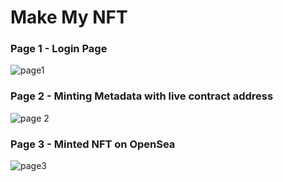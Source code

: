 # Make My NFT

### Page 1 - Login Page

![page1](https://user-images.githubusercontent.com/64327599/188892543-10d13954-e85d-4feb-98b2-aea1f2b2b924.png)

### Page 2 - Minting Metadata with live contract address

![page 2](https://user-images.githubusercontent.com/64327599/188892551-8763129b-86b0-478e-ae5a-86ad2a0ffacf.PNG)

### Page 3 - Minted NFT on OpenSea

![page3](https://user-images.githubusercontent.com/64327599/188893340-5469bf70-86b2-4361-9aaf-5428486df369.png)

